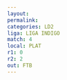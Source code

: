 ```yaml
---
layout: 
permalink: 
categories: LD2
liga: LIGA INDIGO
match: 4
local: PLAT
r1: 0
r2: 2
out: FTB
---
```

